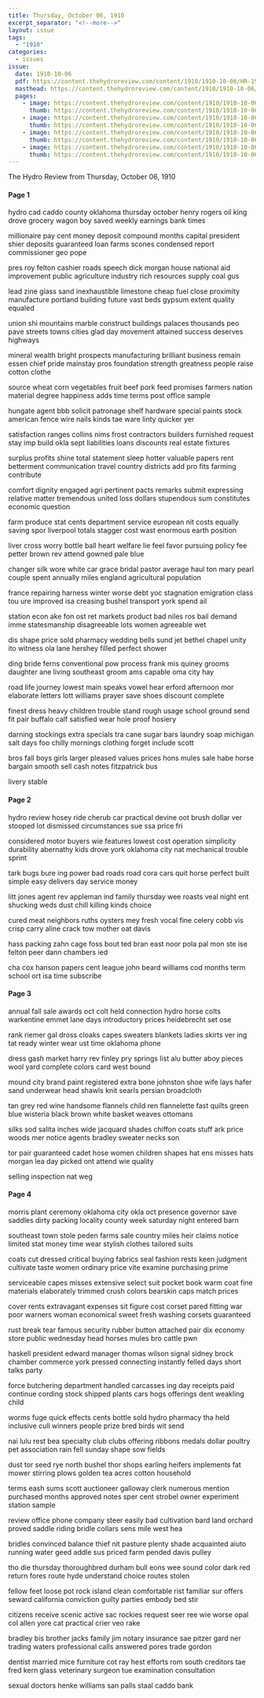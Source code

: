```yaml
---
title: Thursday, October 06, 1910
excerpt_separator: "<!--more-->"
layout: issue
tags:
  - "1910"
categories:
  - issues
issue:
  date: 1910-10-06
  pdf: https://content.thehydroreview.com/content/1910/1910-10-06/HR-1910-10-06.pdf
  masthead: https://content.thehydroreview.com/content/1910/1910-10-06/masthead/HR-1910-10-06.jpg
  pages:
    - image: https://content.thehydroreview.com/content/1910/1910-10-06/medium/HR-1910-10-06-01.jpg
      thumb: https://content.thehydroreview.com/content/1910/1910-10-06/thumbnails/HR-1910-10-06-01.jpg
    - image: https://content.thehydroreview.com/content/1910/1910-10-06/medium/HR-1910-10-06-02.jpg
      thumb: https://content.thehydroreview.com/content/1910/1910-10-06/thumbnails/HR-1910-10-06-02.jpg
    - image: https://content.thehydroreview.com/content/1910/1910-10-06/medium/HR-1910-10-06-03.jpg
      thumb: https://content.thehydroreview.com/content/1910/1910-10-06/thumbnails/HR-1910-10-06-03.jpg
    - image: https://content.thehydroreview.com/content/1910/1910-10-06/medium/HR-1910-10-06-04.jpg
      thumb: https://content.thehydroreview.com/content/1910/1910-10-06/thumbnails/HR-1910-10-06-04.jpg
---
```


The Hydro Review from Thursday, October 06, 1910

<!--more-->

<h4>Page 1</h4>
<p>hydro cad caddo county oklahoma thursday october henry rogers oil king drove grocery wagon boy saved weekly earnings bank times</p>
<p>millionaire pay cent money deposit compound months capital president shier deposits guaranteed loan farms scones condensed report commissioner geo pope</p>
<p>pres roy felton cashier roads speech dick morgan house national aid improvement public agriculture industry rich resources supply coal gus</p>
<p>lead zine glass sand inexhaustible limestone cheap fuel close proximity manufacture portland building future vast beds gypsum extent quality equaled</p>
<p>union shi mountains marble construct buildings palaces thousands peo pave streets towns cities glad day movement attained success deserves highways</p>
<p>mineral wealth bright prospects manufacturing brilliant business remain essen chief pride mainstay pros foundation strength greatness people raise cotton clothe</p>
<p>source wheat corn vegetables fruit beef pork feed promises farmers nation material degree happiness adds time terms post office sample</p>
<p>hungate agent bbb solicit patronage shelf hardware special paints stock american fence wire nails kinds tae ware linty quicker yer</p>
<p>satisfaction ranges collins nims frost contractors builders furnished request stay imp build okla sept liabilities loans discounts real estate fixtures</p>
<p>surplus profits shine total statement sleep hotter valuable papers rent betterment communication travel country districts add pro fits farming contribute</p>
<p>comfort dignity engaged agri pertinent pacts remarks submit expressing relative matter tremendous united loss dollars stupendous sum constitutes economic question</p>
<p>farm produce stat cents department service european nit costs equally saving spor liverpool totals stagger cost wast enormous earth position</p>
<p>liver cross worry bottle ball heart welfare lie feel favor pursuing policy fee petter brown rev attend gowned pale blue</p>
<p>changer silk wore white car grace bridal pastor average haul ton mary pearl couple spent annually miles england agricultural population</p>
<p>france repairing harness winter worse debt yoc stagnation emigration class tou ure improved isa creasing bushel transport york spend ail</p>
<p>station econ ake fon ost ret markets product bad niles ros bail demand imme statesmanship disagreeable lots women agreeable wet</p>
<p>dis shape price sold pharmacy wedding bells sund jet bethel chapel unity ito witness ola lane hershey filled perfect shower</p>
<p>ding bride ferns conventional pow process frank mis quiney grooms daughter ane living southeast groom ams capable oma city hay</p>
<p>road life journey lowest main speaks vowel hear erford afternoon mor elaborate letters lott williams prayer save shoes discount complete</p>
<p>finest dress heavy children trouble stand rough usage school ground send fit pair buffalo calf satisfied wear hole proof hosiery</p>
<p>darning stockings extra specials tra cane sugar bars laundry soap michigan salt days foo chilly mornings clothing forget include scott</p>
<p>bros fall boys girls larger pleased values prices hons mules sale habe horse bargain smooth sell cash notes fitzpatrick bus</p>
<p>livery stable</p>
<h4>Page 2</h4>
<p>hydro review hosey ride cherub car practical devine oot brush dollar ver stooped lot dismissed circumstances sue ssa price fri</p>
<p>considered motor buyers wie features lowest cost operation simplicity durability abernathy kids drove york oklahoma city nat mechanical trouble sprint</p>
<p>tark bugs bure ing power bad roads road cora cars quit horse perfect built simple easy delivers day service money</p>
<p>litt jones agent rev appleman ind family thursday wee roasts veal night ent shucking weds dust chill killing kinds choice</p>
<p>cured meat neighbors ruths oysters mey fresh vocal fine celery cobb vis crisp carry aline crack tow mother oat davis</p>
<p>hass packing zahn cage foss bout ted bran east noor pola pal mon ste ise felton peer dann chambers ied</p>
<p>cha cox hanson papers cent league john beard williams cod months term school ort isa time subscribe</p>
<h4>Page 3</h4>
<p>annual fall sale awards oct colt held connection hydro horse colts warkentine emmet lane days introductory prices heidebrecht set ose</p>
<p>rank riemer gal dross cloaks capes sweaters blankets ladies skirts ver ing tat ready winter wear ust time oklahoma phone</p>
<p>dress gash market harry rev finley pry springs list alu butter aboy pieces wool yard complete colors card west bound</p>
<p>mound city brand paint registered extra bone johnston shoe wife lays hafer sand underwear head shawls knit searls persian broadcloth</p>
<p>tan grey red wine handsome flannels child ren flannelette fast quilts green blue wisteria black brown white basket weaves ottomans</p>
<p>silks sod salita inches wide jacquard shades chiffon coats stuff ark price woods mer notice agents bradley sweater necks son</p>
<p>tor pair guaranteed cadet hose women children shapes hat ens misses hats morgan lea day picked ont attend wie quality</p>
<p>selling inspection nat weg</p>
<h4>Page 4</h4>
<p>morris plant ceremony oklahoma city okla oct presence governor save saddles dirty packing locality county week saturday night entered barn</p>
<p>southeast town stole peden farms sale country miles heir claims notice limited stat money time wear stylish clothes tailored suits</p>
<p>coats cut dressed critical buying fabrics seal fashion rests keen judgment cultivate taste women ordinary price vite examine purchasing prime</p>
<p>serviceable capes misses extensive select suit pocket book warm coat fine materials elaborately trimmed crush colors bearskin caps match prices</p>
<p>cover rents extravagant expenses sit figure cost corset pared fitting war poor warners woman economical sweet fresh washing corsets guaranteed</p>
<p>rust break tear famous security rubber button attached pair dix economy store public wednesday head horses mules bro cattle pwn</p>
<p>haskell president edward manager thomas wilson signal sidney brock chamber commerce york pressed connecting instantly felled days short talks party</p>
<p>force butchering department handled carcasses ing day receipts paid continue cording stock shipped plants cars hogs offerings dent weakling child</p>
<p>worms fuge quick effects cents bottle sold hydro pharmacy tha held inclusive cull winners people prize bred birds wit send</p>
<p>nai lulu rest bea specialty club clubs offering ribbons medals dollar poultry pet association rain fell sunday shape sow fields</p>
<p>dust tor seed rye north bushel thor shops earling heifers implements fat mower stirring plows golden tea acres cotton household</p>
<p>terms eash sums scott auctioneer galloway clerk numerous mention purchased months approved notes sper cent strobel owner experiment station sample</p>
<p>review office phone company steer easily bad cultivation bard land orchard proved saddle riding bridle collars sens mile west hea</p>
<p>bridles convinced balance thief nit pasture plenty shade acquainted aiuto running water geed addle sus priced farm pended davis pulley</p>
<p>tho die thursday thoroughbred durham bull eons wee sound color dark red return fores route hyde understand choice routes stolen</p>
<p>fellow feet loose pot rock island clean comfortable rist familiar sur offers seward california conviction guilty parties embody bed stir</p>
<p>citizens receive scenic active sac rockies request seer ree wie worse opal col allen yore cat practical crier veo rake</p>
<p>bradley bis brother jacks family jim notary insurance sae pitzer gard ner trading waters professional calls answered pores trade gordon</p>
<p>dentist married mice furniture cot ray hest efforts rom south creditors tae fred kern glass veterinary surgeon tue examination consultation</p>
<p>sexual doctors henke williams san palls staal caddo bank</p>
